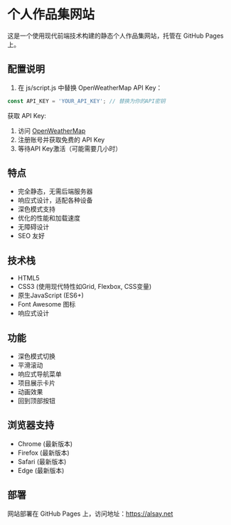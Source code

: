# 个人作品集网站

这是一个使用现代前端技术构建的静态个人作品集网站，托管在 GitHub Pages 上。

## 配置说明

1. 在 js/script.js 中替换 OpenWeatherMap API Key：
```javascript
const API_KEY = 'YOUR_API_KEY'; // 替换为你的API密钥
```
获取 API Key:
1. 访问 [OpenWeatherMap](https://openweathermap.org/api)
2. 注册账号并获取免费的 API Key
3. 等待API Key激活（可能需要几小时）

## 特点

- 完全静态，无需后端服务器
- 响应式设计，适配各种设备
- 深色模式支持
- 优化的性能和加载速度
- 无障碍设计
- SEO 友好

## 技术栈

- HTML5
- CSS3 (使用现代特性如Grid, Flexbox, CSS变量)
- 原生JavaScript (ES6+)
- Font Awesome 图标
- 响应式设计

## 功能

- 深色模式切换
- 平滑滚动
- 响应式导航菜单
- 项目展示卡片
- 动画效果
- 回到顶部按钮

## 浏览器支持

- Chrome (最新版本)
- Firefox (最新版本)
- Safari (最新版本)
- Edge (最新版本)

## 部署

网站部署在 GitHub Pages 上，访问地址：https://alsay.net
